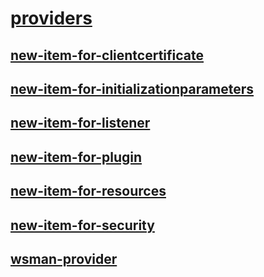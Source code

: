 #  [providers]()
##  [new-item-for-clientcertificate](new-item-for-clientcertificate.md)
##  [new-item-for-initializationparameters](new-item-for-initializationparameters.md)
##  [new-item-for-listener](new-item-for-listener.md)
##  [new-item-for-plugin](new-item-for-plugin.md)
##  [new-item-for-resources](new-item-for-resources.md)
##  [new-item-for-security](new-item-for-security.md)
##  [wsman-provider](wsman-provider.md)
